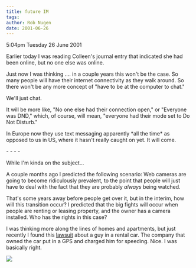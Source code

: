```yaml
---
title: future IM
tags: 
author: Rob Nugen
date: 2001-06-26
---
```


<p class=date>5:04pm Tuesday 26 June 2001</p>

<p>Earlier today I was reading Colleen's journal entry
that indicated she had been online, but no one else
was online.</p>

<p>Just now I was thinking .... in a couple years this
won't be the case.  So many people will have their
internet connectivity as they walk around.  So there
won't be any more concept of "have to be at the
computer to chat."</p>

<p>We'll just chat.</p>

<p>It will be more like, "No one else had their
connection open," or "Everyone was DND," which, of
course, will mean, "everyone had their mode set to Do
Not Disturb."</p>

<p>In Europe now they use text messaging apparently
*all the time* as opposed to us in US, where it hasn't
really caught on yet.  It will come.</p>

<p>- - - -</p>

<p>While I'm kinda on the subject...</p>

<p>A couple months ago I predicted the following
scenario:  Web cameras are going to become
ridiculously prevalent, to the point that people will
just have to deal with the fact that they are probably
<em>always</em> being watched.</p>

<p>That's some years away before people get over it,
but in the interim, how will this transition occur?  I
predicted that the big fights will occur when people
are renting or leasing property, and the owner has a
camera installed.  Who has the rights in this
case?</p>

<p>I was thinking more along the lines of homes and
apartments, but just recently I found this <a
href="http://dailynews.yahoo.com/h/zd/20010620/tc/car_spy_pushes_privacy_limit_1.html">lawsuit</a>
about a guy in a rental car.  The company that owned
the car put in a GPS and charged him for speeding. 
Nice.  I was basically right.</p>

<p><img src="/images/rob/wL-ROB.gif"/></p>
